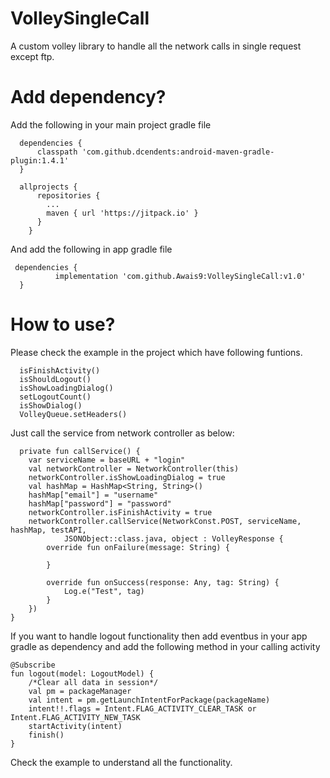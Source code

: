# VolleySingleCall
A custom volley library to handle all the network calls in single request except ftp.

# Add dependency?

Add the following in your main project gradle file

      dependencies {
          classpath 'com.github.dcendents:android-maven-gradle-plugin:1.4.1'
      }
      
      allprojects {
          repositories {
            ...
            maven { url 'https://jitpack.io' }
          }
        }
        
And add the following in app gradle file

     dependencies {
              implementation 'com.github.Awais9:VolleySingleCall:v1.0'
      }

# How to use?
Please check the example in the project which have following funtions.

      isFinishActivity()
      isShouldLogout()
      isShowLoadingDialog()
      setLogoutCount()
      isShowDialog()
      VolleyQueue.setHeaders()
      
Just call the service from network controller as below:

      private fun callService() {
        var serviceName = baseURL + "login"
        val networkController = NetworkController(this)
        networkController.isShowLoadingDialog = true
        val hashMap = HashMap<String, String>()
        hashMap["email"] = "username"
        hashMap["password"] = "password"
        networkController.isFinishActivity = true
        networkController.callService(NetworkConst.POST, serviceName, hashMap, testAPI,
                JSONObject::class.java, object : VolleyResponse {
            override fun onFailure(message: String) {

            }

            override fun onSuccess(response: Any, tag: String) {
                Log.e("Test", tag)
            }
        })
    }
    
If you want to handle logout functionality then add eventbus in your app gradle as dependency and add the following method in your calling activity 

    @Subscribe
    fun logout(model: LogoutModel) {
        /*Clear all data in session*/
        val pm = packageManager
        val intent = pm.getLaunchIntentForPackage(packageName)
        intent!!.flags = Intent.FLAG_ACTIVITY_CLEAR_TASK or Intent.FLAG_ACTIVITY_NEW_TASK
        startActivity(intent)
        finish()
    }

Check the example to understand all the functionality.

